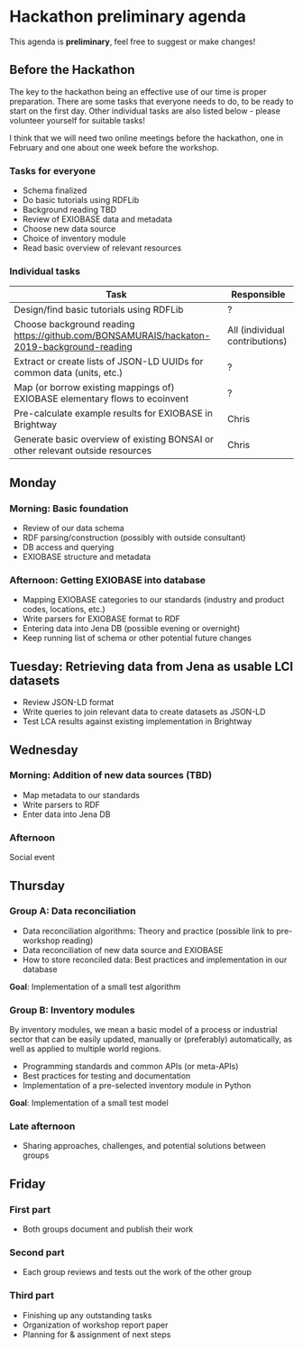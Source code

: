 # Hackathon preliminary agenda

This agenda is **preliminary**, feel free to suggest or make changes!

## Before the Hackathon

The key to the hackathon being an effective use of our time is proper preparation. There are some tasks that everyone needs to do, to be ready to start on the first day. Other individual tasks are also listed below - please volunteer yourself for suitable tasks!

I think that we will need two online meetings before the hackathon, one in February and one about one week before the workshop.

### Tasks for everyone

* Schema finalized
* Do basic tutorials using RDFLib
* Background reading TBD
* Review of EXIOBASE data and metadata
* Choose new data source
* Choice of inventory module
* Read basic overview of relevant resources

### Individual tasks

| Task | Responsible |
| --- | --- |
| Design/find basic tutorials using RDFLib | ? |
| Choose background reading https://github.com/BONSAMURAIS/hackaton-2019-background-reading | All (individual contributions) |
| Extract or create lists of JSON-LD UUIDs for common data (units, etc.) | ? |
| Map (or borrow existing mappings of) EXIOBASE elementary flows to ecoinvent | ? |
| Pre-calculate example results for EXIOBASE in Brightway | Chris |
| Generate basic overview of existing BONSAI or other relevant outside resources | Chris |

## Monday

### Morning: Basic foundation

- Review of our data schema
- RDF parsing/construction (possibly with outside consultant)
- DB access and querying
- EXIOBASE structure and metadata

### Afternoon: Getting EXIOBASE into database

- Mapping EXIOBASE categories to our standards (industry and product codes, locations, etc.)
- Write parsers for EXIOBASE format to RDF
- Entering data into Jena DB (possible evening or overnight)
- Keep running list of schema or other potential future changes

## Tuesday: Retrieving data from Jena as usable LCI datasets

- Review JSON-LD format
- Write queries to join relevant data to create datasets as JSON-LD
- Test LCA results against existing implementation in Brightway

## Wednesday

### Morning: Addition of new data sources (TBD)

- Map metadata to our standards
- Write parsers to RDF
- Enter data into Jena DB

### Afternoon

Social event

## Thursday

### Group A: Data reconciliation

- Data reconciliation algorithms: Theory and practice (possible link to pre-workshop reading)
- Data reconciliation of new data source and EXIOBASE
- How to store reconciled data: Best practices and implementation in our database

**Goal**: Implementation of a small test algorithm

### Group B: Inventory modules

By inventory modules, we mean a basic model of a process or industrial sector that can be easily updated, manually or (preferably) automatically, as well as applied to multiple world regions.

- Programming standards and common APIs (or meta-APIs)
- Best practices for testing and documentation
- Implementation of a pre-selected inventory module in Python

**Goal**: Implementation of a small test model

### Late afternoon

- Sharing approaches, challenges, and potential solutions between groups

## Friday

### First part

- Both groups document and publish their work

### Second part

- Each group reviews and tests out the work of the other group

### Third part

- Finishing up any outstanding tasks
- Organization of workshop report paper
- Planning for & assignment of next steps
